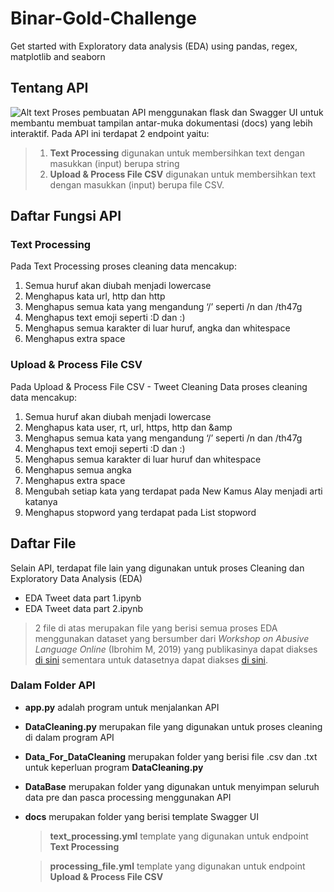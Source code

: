 # Binar-Gold-Challenge
Get started with Exploratory data analysis (EDA) using pandas, regex, matplotlib and seaborn
## Tentang API
![Alt text](image.png)
Proses pembuatan API menggunakan flask dan Swagger UI untuk membantu membuat tampilan antar-muka dokumentasi (docs) yang lebih interaktif. Pada API ini terdapat 2 endpoint yaitu:
> 1. **Text Processing** digunakan untuk membersihkan text dengan masukkan (input) berupa string 
> 2. **Upload & Process File CSV** digunakan untuk membersihkan text dengan masukkan (input) berupa file CSV.

## Daftar Fungsi API
### Text Processing
Pada Text Processing proses cleaning data mencakup:
1. Semua huruf akan diubah menjadi lowercase
1. Menghapus kata url, http dan http 
1. Menghapus semua kata yang mengandung ‘/’ seperti /n dan /th47g
1. Menghapus text emoji seperti :D dan :)
1. Menghapus semua karakter di luar huruf, angka dan whitespace
1. Menghapus extra space

### Upload & Process File CSV
Pada Upload & Process File CSV  - Tweet Cleaning Data proses cleaning data mencakup:
1. Semua huruf akan diubah menjadi lowercase
1. Menghapus kata user, rt, url, https, http dan &amp
1. Menghapus semua kata yang mengandung ‘/’ seperti /n dan /th47g
1. Menghapus text emoji seperti :D dan :)
1. Menghapus semua karakter di luar huruf dan whitespace
1. Menghapus semua angka
1. Menghapus extra space
1. Mengubah setiap kata yang terdapat pada New Kamus Alay menjadi arti katanya
1. Menghapus stopword yang terdapat pada List stopword

## Daftar File
Selain API, terdapat file lain yang digunakan untuk proses Cleaning dan Exploratory Data Analysis (EDA)
- EDA Tweet data part 1.ipynb
- EDA Tweet data part 2.ipynb

> 2 file di atas merupakan file yang berisi semua proses EDA menggunakan dataset yang bersumber dari *Workshop on Abusive Language Online* (Ibrohim M,  2019) yang publikasinya dapat diakses [di sini](https://www.aclweb.org/anthology/W19-3506) sementara untuk datasetnya dapat diakses [di sini](https://github.com/okkyibrohim/id-multi-label-hate-speech-and-abusive-language-detection).

### Dalam Folder API
- **app.py** adalah program untuk menjalankan API
- **DataCleaning.py** merupakan file yang digunakan untuk proses cleaning di dalam program API
- **Data_For_DataCleaning** merupakan folder yang berisi file .csv dan .txt untuk keperluan program **DataCleaning.py**
- **DataBase** merupakan folder yang digunakan untuk menyimpan seluruh data pre dan pasca processing menggunakan API
- **docs** merupakan folder yang berisi template Swagger UI

    > **text_processing.yml** template yang digunakan untuk endpoint **Text Processing**
    
    > **processing_file.yml** template yang digunakan untuk endpoint **Upload & Process File CSV**
